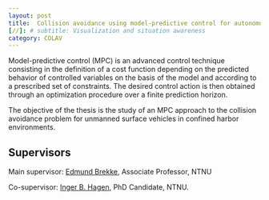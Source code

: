 ```yaml
---
layout: post
title:  Collision avoidance using model-predictive control for autonomous ferry
[//]: # subtitle: Visualization and situation awareness
category: COLAV
---
```

Model-predictive control (MPC) is an advanced control technique consisting in the definition of a cost function depending on the predicted behavior of controlled variables on the basis of the model and according to a prescribed set of constraints. The desired control action is then obtained through an optimization procedure over a finite prediction horizon.

The objective of the thesis is the study of an MPC approach to the collision avoidance problem for unmanned surface vehicles in confined harbor environments.


## Supervisors

Main supervisor: [Edmund Brekke](http://www.ntnu.no/ansatte/edmundfo), Associate Professor, NTNU

Co-supervisor: [Inger B. Hagen](https://www.ntnu.no/ansatte/inger.b.hagen), PhD Candidate, NTNU.
